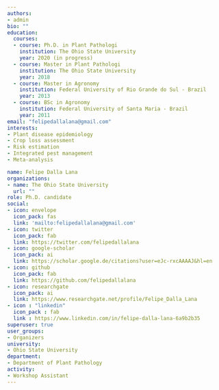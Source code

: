 ```yaml
---
authors:
- admin
bio: ""
education:
  courses:
  - course: Ph.D. in Plant Pathologi
    institution: The Ohio State University
    year: 2020 (in progress)
  - course: Master in Plant Pathologi
    institution: The Ohio State University
    year: 2018
  - course: Master in Agronomy
    institution: Federal University of Rio Grande do Sul - Brazil
    year: 2013
  - course: BSc in Agronomy
    institution: Federal University of Santa Maria - Brazil
    year: 2011
email: "felipedallalana@gmail.com"
interests:
- Plant disease epidemiology
- Crop loss assessment
- Risk estimation
- Integrated pest management
- Meta-analysis

name: Felipe Dalla Lana
organizations:
- name: The Ohio State University
  url: ""
role: Ph.D. candidate
social:
- icon: envelope
  icon_pack: fas
  link: 'mailto:felipedallalana@gmail.com'
- icon: twitter
  icon_pack: fab
  link: https://twitter.com/felipedallalana
- icon: google-scholar
  icon_pack: ai
  link: https://scholar.google.de/citations?user=eJc-rxcAAAAJ&hl=en
- icon: github
  icon_pack: fab
  link: https://github.com/felipedallalana
- icon: researchgate
  icon_pack: ai
  link: https://www.researchgate.net/profile/Felipe_Dalla_Lana
- icon : "linkedin"
  icon_pack : fab
  link : https://www.linkedin.com/in/felipe-dalla-lana-6a9b2b35
superuser: true
user_groups:
- Organizers
university:
- Ohio State University
department:
- Department of Plant Pathology
activity:
- Workshop Assistant
---
```

